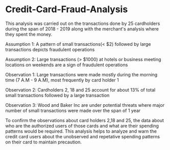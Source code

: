 # Credit-Card-Fraud-Analysis

This analysis was carried out on the transactions done by 25 cardholders during the span of 2018 - 2019 along with the merchant's analysis where
they spent the money. 

Assumption 1: A pattern of small transactions(< $2) followed by large transactions depicts fraudulent operations

Assumption 2: Large transactions (> $1000) at hotels or business meeting locations on weekends are a sign of fraudulent operations


Observation 1: Large transactions were made mostly during the morning time (7 A.M - 9 A.M), most frequently by card holder 1 

Observation 2: Cardholders 2, 18 and 25 account for about 13% of total small transactions followed by a large transaction

Observation 3: Wood and Baker Inc are under potential threats where major number of small transactions were made over the span of 1 year

To confirm the observations about card holders 2,18 and 25, the data about who are the authorized users of those cards and what are their spending 
patterns would be required. This analysis helps to analyze and warn the credit card users about the unobserved and repetative spending patterns on 
their card to maintain precaution.
